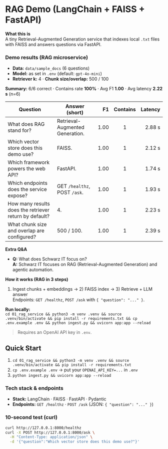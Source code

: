 # RAG Demo (LangChain + FAISS + FastAPI)

**What this is**  
A tiny Retrieval-Augmented Generation service that indexes local `.txt` files with FAISS and answers questions via FastAPI.

### Demo results (RAG microservice)

- **Data:** `data/sample_docs` (6 questions)  
- **Model:** as set in `.env` (default: `gpt-4o-mini`)  
- **Retriever k:** 4 · **Chunk size/overlap:** 500 / 100

**Summary:** 6/6 correct · Contains rate **100%** · Avg F1 **1.00** · Avg latency **2.22 s** (n=6)

| Question | Answer (short) | F1 | Contains | Latency |
|---|---|---:|:---:|---:|
| What does RAG stand for? | Retrieval-Augmented Generation. | 1.00 | 1 | 2.88 s |
| Which vector store does this demo use? | FAISS. | 1.00 | 1 | 2.12 s |
| Which framework powers the web API? | FastAPI. | 1.00 | 1 | 1.74 s |
| Which endpoints does the service expose? | GET `/healthz`, POST `/ask`. | 1.00 | 1 | 1.93 s |
| How many results does the retriever return by default? | 4. | 1.00 | 1 | 2.23 s |
| What chunk size and overlap are configured? | 500 / 100. | 1.00 | 1 | 2.39 s |

**Extra Q&A**

- **Q:** What does Schwarz IT focus on?  
  **A:** Schwarz IT focuses on RAG (Retrieval-Augmented Generation) and agentic automation.

**How it works (RAG in 3 steps)**  
1) Ingest chunks + embeddings → 2) FAISS index → 3) Retrieve + LLM answer  
Endpoints: `GET /healthz`, `POST /ask` with `{ "question": "..." }`.

**Run locally:**  
`cd 01_rag_service && python3 -m venv .venv && source .venv/bin/activate && pip install -r requirements.txt && cp .env.example .env && python ingest.py && uvicorn app:app --reload`
> Requires an OpenAI API key in `.env`.  

## Quick Start 
1) `cd 01_rag_service && python3 -m venv .venv && source .venv/bin/activate && pip install -r requirements.txt`
2) `cp .env.example .env`  → put your `OPENAI_API_KEY=...` in `.env`
3) `python ingest.py && uvicorn app:app --reload`

### Tech stack & endpoints
- **Stack:** LangChain · FAISS · FastAPI · Pydantic
- **Endpoints:** `GET /healthz` · `POST /ask` (JSON: `{ "question": "..." }`)

### 10-second test (curl)
```bash
curl http://127.0.0.1:8000/healthz
curl -X POST http://127.0.0.1:8000/ask \
  -H "Content-Type: application/json" \
  -d '{"question":"Which vector store does this demo use?"}'
```
